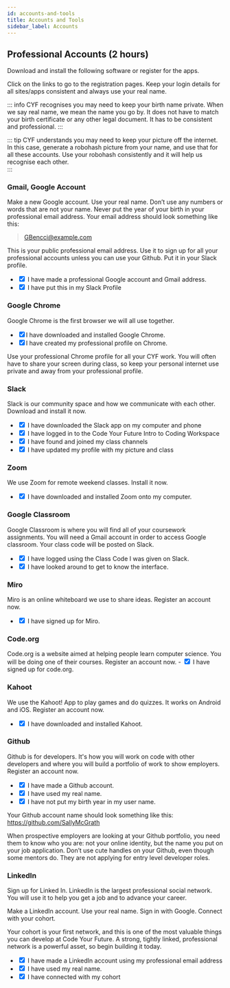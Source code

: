 ```yaml
---
id: accounts-and-tools
title: Accounts and Tools
sidebar_label: Accounts
---
```


## Professional Accounts (2 hours)

Download and install the following software or register for the apps.

Click on the links to go to the registration pages. Keep your login details for all sites/apps consistent and always use your real name.

::: info
CYF recognises you may need to keep your birth name private. When we say real name, we mean the name you go by. It does not have to match your birth certificate or any other legal document. It has to be consistent and professional.
:::

::: tip
CYF understands you may need to keep your picture off the internet. In this case, generate a robohash picture from your name, and use that for all these accounts. Use your robohash consistently and it will help us recognise each other.  
:::

### Gmail, Google Account

Make a new Google account. Use your real name. Don’t use any numbers or words that are not your name. Never put the year of your birth in your professional email address. Your email address should look something like this:

> GBencci@example.com

This is your public professional email address. Use it to sign up for all your professional accounts unless you can use your Github. Put it in your Slack profile.

- <input type="checkbox" checked/> I have made a professional Google account and Gmail address.
- <input type="checkbox" checked/> I have put this in my Slack Profile

### Google Chrome

Google Chrome is the first browser we will all use together.

- <input type="checkbox" checked/>I have downloaded and installed Google Chrome.
- <input type="checkbox" checked/>I have created my professional profile on Chrome.

Use your professional Chrome profile for all your CYF work. You will often have to share your screen during class, so keep your personal internet use private and away from your professional profile.

### Slack

Slack is our community space and how we communicate with each other. Download and install it now.

- <input type="checkbox" checked/> I have downloaded the Slack app on my computer and phone
- <input type="checkbox" checked/> I have logged in to the Code Your Future Intro to Coding Workspace
- <input type="checkbox" checked/> I have found and joined my class channels
- <input type="checkbox" checked/> I have updated my profile with my picture and class

### Zoom

We use Zoom for remote weekend classes. Install it now.

- <input type="checkbox" checked/> I have downloaded and installed Zoom onto my computer.

### Google Classroom

Google Classroom is where you will find all of your coursework assignments. You will need a Gmail account in order to access Google classroom. Your class code will be posted on Slack.

- <input type="checkbox" checked/> I have logged using the Class Code I was given on Slack.
- <input type="checkbox" checked/> I have looked around to get to know the interface.

### Miro

Miro is an online whiteboard we use to share ideas. Register an account now.

- <input type="checkbox" checked/> I have signed up for Miro.

### Code.org

Code.org is a website aimed at helping people learn computer science. You will be doing one of their courses. Register an account now. - <input type="checkbox" checked/> I have signed up for code.org.

### Kahoot

We use the Kahoot! App to play games and do quizzes. It works on Android and iOS. Register an account now.

- <input type="checkbox" checked/> I have downloaded and installed Kahoot.

### Github

Github is for developers. It's how you will work on code with other developers and where you will build a portfolio of work to show employers. Register an account now.

- <input type="checkbox" checked/> I have made a Github account.
- <input type="checkbox" checked/> I have used my real name.
- <input type="checkbox" checked/> I have not put my birth year in my user name.

Your Github account name should look something like this: https://github.com/SallyMcGrath

When prospective employers are looking at your Github portfolio, you need them to know who you are: not your online identity, but the name you put on your job application. Don’t use cute handles on your Github, even though some mentors do. They are not applying for entry level developer roles.

### LinkedIn

Sign up for Linked In. LinkedIn is the largest professional social network. You will use it to help you get a job and to advance your career.

Make a LinkedIn account. Use your real name. Sign in with Google. Connect with your cohort.

Your cohort is your first network, and this is one of the most valuable things you can develop at Code Your Future. A strong, tightly linked, professional network is a powerful asset, so begin building it today.

- <input type="checkbox" checked/> I have made a LinkedIn account using my professional email address
- <input type="checkbox" checked/> I have used my real name.
- <input type="checkbox" checked/> I have connected with my cohort
